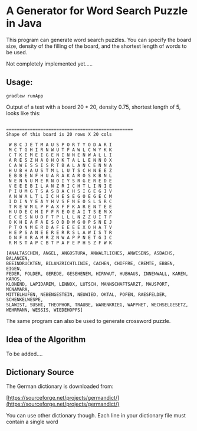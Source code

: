 # A Generator for Word Search Puzzle in Java

This program can generate word search puzzles. You can specify the board size, 
density of the filling of the board, and the shortest length of words to be used.

Not completely implemented yet.....

## Usage:
```
gradlew runApp
```

Output of a test with a board 20 * 20, density 0.75, shortest length of 5, looks like this:

```

================================================
Shape of this board is 20 rows X 20 cols

 W B C J E T M A U S P O R T Y O D A R I 
 M C T G H I R N W U T F A W L C W Y K K 
 C T K E M E I G E N I N N E N W A L L I 
 A R E S Z H A O H O K T A L L E N N O X 
 C A W E S S I S R T B A L A N C E N N A 
 H U B H A U S T M L L U T S C H N E E Z 
 E B B E N F H U A R A K A R O S K B N L 
 N E N N U M E R N O I Y S R G E R E D E 
 V E E E B I L A N Z R I C H T L I N I E 
 P I U M G T S A S B A C H S I G E G I V 
 A N W A L T L I C H E S E G O E G E C M 
 I D I N Y E A Y H V S F N E O S L S R C 
 T R E W M L P P A X F F K A R E N T E E 
 H U D E C H I F F R E O E A I T S E M X 
 E C E S N U D F T P L L L N Z Z U I T F 
 O K H E A F A E S O D D W G O P S N E J 
 P T O N M E R D A F E E E E X O H A T V 
 H E P S A N E E R E R R S L A W I S T R 
 O N F X R A M R Z N W A P P N E T G I C 
 R M S T A P C B T P A F E P H S Z F W K 

[ANALTASCHEN, ANGEL, ANGOSTURA, ANWALTLICHES, ANWESENS, ASBACHS, BALANCEN, 
BEEINDRUCKTEN, BILANZRICHTLINIE, CACHEN, CHIFFRE, CREMTE, EBBEN, EIGEN, 
FEDER, FOLDER, GEREDE, GESEHENEM, HIRNWUT, HUBHAUS, INNENWALL, KAREN, KAROS, 
KLONEND, LAPIDAREM, LENNOX, LUTSCH, MANNSCHAFTSARZT, MAUSPORT, MCNAMARA, 
MITTELHUFEN, NEBENGESTEIN, NEUWIED, OKTAL, POFEN, RAESFELDER, SCHENKELWESPE, 
SLAWIST, SUSHI, THEOPHOR, TRAUBE, WANENKRIEG, WAPPNET, WECHSELGESETZ, 
WEHRMANN, WESSIS, WIEDEHOPFS]
```

The same program can also be used to generate crossword puzzle.

## Idea of the Algorithm

To be added....

## Dictionary Source

The German dictionary is downloaded from:

[https://sourceforge.net/projects/germandict/](https://sourceforge.net/projects/germandict/)

You can use other dictionary though. Each line in your dictionary file must contain a single word

